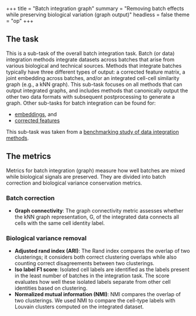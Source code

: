 +++
title = "Batch integration graph"
summary = "Removing batch effects while preserving biological variation (graph output)"
headless = false
theme = "op"
+++
<!--- TODO: add links --->


## The task

This is a sub-task of the overall batch integration task. Batch (or data) integration
methods integrate datasets across batches that arise from various biological and
technical sources. Methods that integrate batches typically have three different types
of output: a corrected feature matrix, a joint embedding across batches, and/or an
integrated cell-cell similarity graph (e.g., a kNN graph). This sub-task focuses on all
methods that can output integrated graphs, and includes methods that canonically output
the other two data formats with subsequent postprocessing to generate a graph. Other
sub-tasks for batch integration can be found for:

* [embeddings](../batch_integration_embed/), and
* [corrected features](../batch_integration_feature/)

This sub-task was taken from a [benchmarking study of data integration
methods](https://www.biorxiv.org/content/10.1101/2020.05.22.111161v2).

## The metrics

Metrics for batch integration (graph) measure how well batches are mixed while
biological signals are preserved. They are divided into batch correction and biological
variance conservation metrics.

### Batch correction

* **Graph connectivity**: The graph connectivity metric assesses whether the kNN graph
representation, G, of the integrated data connects all cells with the same cell identity
label.

### Biological variance removal

* **Adjusted rand index (ARI)**: The Rand index compares the overlap of two clusterings;
it considers both correct clustering overlaps while also counting correct disagreements
between two clusterings.
* **Iso label F1 score**: Isolated cell labels are identified as the labels present in
the least number of batches in the integration task. The score evaluates how well these
isolated labels separate from other cell identities based on clustering.
* **Normalized mutual information (NMI)**: NMI compares the overlap of two clusterings.
We used NMI to compare the cell-type labels with Louvain clusters computed on the
integrated dataset.


